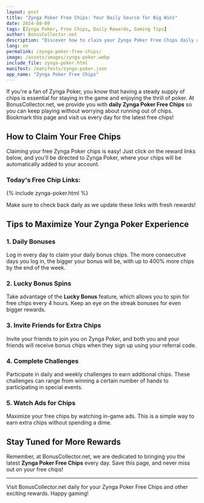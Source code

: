```yaml
---
layout: post
title: "Zynga Poker Free Chips: Your Daily Source for Big Wins"
date: 2024-08-09
tags: [Zynga Poker, Free Chips, Daily Rewards, Gaming Tips]
author: BonusCollector.net
description: "Discover how to claim your Zynga Poker Free Chips daily and maximize your poker experience with our exclusive reward links."
lang: en
permalink: /zynga-poker-free-chips/
image: /assets/images/zynga-poker.webp
include_file: zynga-poker.html
manifest: /manifests/zynga-poker.json
app_name: "Zynga Poker Free Chips"
---
```


If you're a fan of Zynga Poker, you know that having a steady supply of chips is essential for staying in the game and enjoying the thrill of poker. At BonusCollector.net, we provide you with **daily Zynga Poker Free Chips** so you can keep playing without worrying about running out of chips. Bookmark this page and visit us every day for the latest free chips!

## How to Claim Your Free Chips

Claiming your free Zynga Poker chips is easy! Just click on the reward links below, and you'll be directed to Zynga Poker, where your chips will be automatically added to your account.

### Today's Free Chip Links:
{% include zynga-poker.html %}

Make sure to check back daily as we update these links with fresh rewards!

## Tips to Maximize Your Zynga Poker Experience

### 1. **Daily Bonuses**
Log in every day to claim your daily bonus chips. The more consecutive days you log in, the bigger your bonus will be, with up to 400% more chips by the end of the week.

### 2. **Lucky Bonus Spins**
Take advantage of the **Lucky Bonus** feature, which allows you to spin for free chips every 4 hours. Keep an eye on the streak bonuses for even bigger rewards.

### 3. **Invite Friends for Extra Chips**
Invite your friends to join you on Zynga Poker, and both you and your friends will receive bonus chips when they sign up using your referral code.

### 4. **Complete Challenges**
Participate in daily and weekly challenges to earn additional chips. These challenges can range from winning a certain number of hands to participating in special events.

### 5. **Watch Ads for Chips**
Maximize your free chips by watching in-game ads. This is a simple way to earn extra chips without spending a dime.

## Stay Tuned for More Rewards

Remember, at BonusCollector.net, we are dedicated to bringing you the latest **Zynga Poker Free Chips** every day. Save this page, and never miss out on your free chips!

---

Visit BonusCollector.net daily for your Zynga Poker Free Chips and other exciting rewards. Happy gaming!